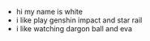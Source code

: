 + hi my name is white
+ i like play genshin impact and star rail
+ i like watching dargon ball and eva
